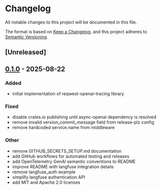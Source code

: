 # Changelog

All notable changes to this project will be documented in this file.

The format is based on [Keep a Changelog](https://keepachangelog.com/en/1.0.0/),
and this project adheres to [Semantic Versioning](https://semver.org/spec/v2.0.0.html).

## [Unreleased]

## [0.1.0](https://github.com/timvw/reqwest-openai-tracing/releases/tag/v0.1.0) - 2025-08-22

### Added

- initial implementation of reqwest-openai-tracing library

### Fixed

- disable crates.io publishing until async-openai dependency is resolved
- remove invalid version_commit_message field from release-plz config
- remove hardcoded service.name from middleware

### Other

- remove GITHUB_SECRETS_SETUP.md documentation
- add GitHub workflows for automated testing and releases
- add OpenTelemetry GenAI semantic conventions to README
- improve README with langfuse integration details
- remove langfuse_auth example
- simplify langfuse authentication API
- add MIT and Apache 2.0 licenses
